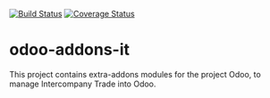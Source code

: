 [![Build Status](https://travis-ci.org/grap/odoo-addons-it.svg?branch=8.0)](https://travis-ci.org/grap/odoo-addons-it)
[![Coverage Status](https://coveralls.io/repos/github/grap/odoo-addons-it/badge.svg?branch=8.0)](https://coveralls.io/github/grap/odoo-addons-it?branch=8.0)

odoo-addons-it
==============

This project contains extra-addons modules for the project Odoo, to manage Intercompany Trade into Odoo.

